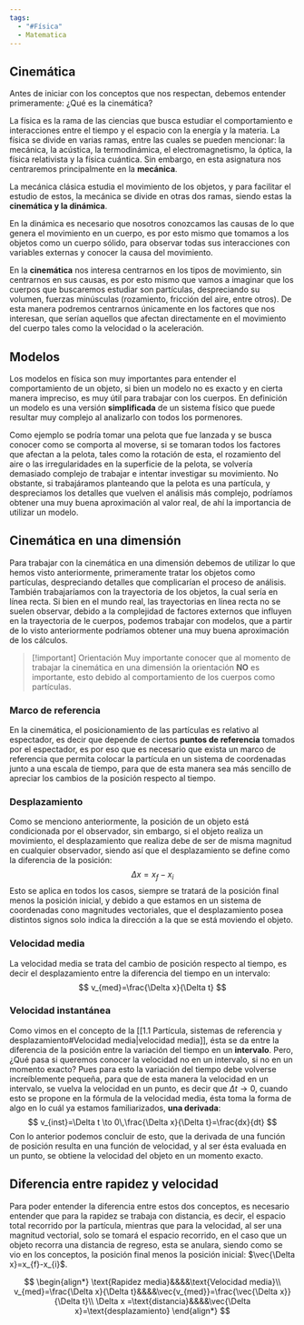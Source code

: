 ```yaml
---
tags:
  - "#Física"
  - Matematica
---
```

## Cinemática

Antes de iniciar con los conceptos que nos respectan, debemos entender primeramente: ¿Qué es la cinemática?

La física es la rama de las ciencias que busca estudiar el comportamiento e interacciones entre el tiempo y el espacio con la energía y la materia. La física se divide en varias ramas, entre las cuales se pueden mencionar: la mecánica, la acústica, la termodinámica, el electromagnetismo, la óptica, la física relativista y la física cuántica.
Sin embargo, en esta asignatura nos centraremos principalmente en la **mecánica**.

La mecánica clásica estudia el movimiento de los objetos, y para facilitar el estudio de estos, la mecánica se divide en otras dos ramas, siendo estas la **cinemática y la dinámica**.

En la dinámica es necesario que nosotros conozcamos las causas de lo que genera el movimiento en un cuerpo, es por esto mismo que tomamos a los objetos como un cuerpo sólido, para observar todas sus interacciones con variables externas y conocer la causa del movimiento.

En la **cinemática** nos interesa centrarnos en los tipos de movimiento, sin centrarnos en sus causas, es por esto mismo que vamos a imaginar que los cuerpos que buscaremos estudiar son partículas, despreciando su volumen, fuerzas minúsculas (rozamiento, fricción del aire, entre otros).
De esta manera podremos centrarnos únicamente en los factores que nos interesan, que serían aquellos que afectan directamente en el movimiento del cuerpo tales como la velocidad o la aceleración.

## Modelos

Los modelos en física son muy importantes para entender el comportamiento de un objeto, si bien un modelo no es exacto y en cierta manera impreciso, es muy útil para trabajar con los cuerpos.
En definición un modelo es una versión **simplificada** de un sistema físico que puede resultar muy complejo al analizarlo con todos los pormenores.

Como ejemplo se podría tomar una pelota que fue lanzada y se busca conocer como se comporta al moverse, si se tomaran todos los factores que afectan a la pelota, tales como la rotación de esta, el rozamiento del aire o las irregularidades en la superficie de la pelota, se volvería demasiado complejo de trabajar e intentar investigar su movimiento.
No obstante, si trabajáramos planteando que la pelota es una partícula, y despreciamos los detalles que vuelven el análisis más complejo, podríamos obtener una muy buena aproximación al valor real, de ahí la importancia de utilizar un modelo.

## Cinemática en una dimensión

Para trabajar con la cinemática en una dimensión debemos de utilizar lo que hemos visto anteriormente, primeramente tratar los objetos como partículas, despreciando detalles que complicarían el proceso de análisis.
También trabajaríamos con la trayectoria de los objetos, la cual sería en línea recta.
Si bien en el mundo real, las trayectorias en línea recta no se suelen observar, debido a la complejidad de factores externos que influyen en la trayectoria de le cuerpos, podemos trabajar con  modelos, que a partir de lo visto anteriormente podríamos obtener una muy buena aproximación de los cálculos.


> [!important] Orientación
> Muy importante conocer que al momento de trabajar la cinemática en una dimensión la orientación **NO** es importante, esto debido al comportamiento de los cuerpos como partículas.

### Marco de referencia

En la cinemática, el posicionamiento de las partículas es relativo al espectador, es decir que depende de ciertos **puntos de referencia** tomados por el espectador, es por eso que es necesario que exista un marco de referencia que permita colocar la partícula en un sistema de coordenadas junto a una escala de tiempo, para que de esta manera sea más sencillo de apreciar los cambios de la posición respecto al tiempo. 

### Desplazamiento

Como se menciono anteriormente, la posición de un objeto está condicionada por el observador, sin embargo, si el objeto realiza un movimiento, el desplazamiento que realiza debe de ser de misma magnitud en cualquier observador, siendo así que el desplazamiento se define como la diferencia de la posición:
$$
\Delta x=x_{f}-x_{i}
$$
Esto se aplica en todos los casos, siempre se tratará de la posición final menos la posición inicial, y debido a que estamos en un sistema de coordenadas cono magnitudes vectoriales, que el desplazamiento posea distintos signos solo indica la dirección a la que se está moviendo el objeto.

### Velocidad media

La velocidad media se trata del cambio de posición respecto al tiempo, es decir el desplazamiento entre la diferencia del tiempo en un intervalo:
$$
v_{med}=\frac{\Delta x}{\Delta t}
$$
### Velocidad instantánea

Como vimos en el concepto de la [[1.1 Partícula, sistemas de referencia y desplazamiento#Velocidad media|velocidad media]], ésta se da entre la diferencia de la posición entre la variación del tiempo en un **intervalo**. Pero, ¿Qué pasa si queremos conocer la velocidad no en un intervalo, si no en un momento exacto? Pues para esto la variación del tiempo debe volverse increíblemente pequeña, para que de esta manera la velocidad en un intervalo, se vuelva la velocidad en un punto, es decir que $\Delta t \to 0$, cuando esto se propone en la fórmula de la velocidad media, ésta toma la forma de algo en lo cuál ya estamos familiarizados, **una derivada**:
$$
v_{inst}=\Delta t \to 0\,\frac{\Delta x}{\Delta t}=\frac{dx}{dt}
$$
Con lo anterior podemos concluir de esto, que la derivada de una función de posición resulta en una función de velocidad, y al ser ésta evaluada en un punto, se obtiene la velocidad del objeto en un momento exacto.


## Diferencia entre rapidez y velocidad

Para poder entender la diferencia entre estos dos conceptos, es necesario entender que para la rapidez se trabaja con distancia, es decir, el espacio total recorrido por la partícula, mientras que para la velocidad, al ser una magnitud vectorial, solo se tomará el espacio recorrido, en el caso que un objeto recorra una distancia de regreso, esta se anulara, siendo como se vio en los conceptos, la posición final menos la posición inicial: $\vec{\Delta x}=x_{f}-x_{i}$.

$$
\begin{align*}
\text{Rapidez media}&&&&\text{Velocidad media}\\
v_{med}=\frac{\Delta x}{\Delta t}&&&&\vec{v_{med}}=\frac{\vec{\Delta x}}{\Delta t}\\
\Delta x =\text{distancia}&&&&\vec{\Delta x}=\text{desplazamiento}
\end{align*}
$$
